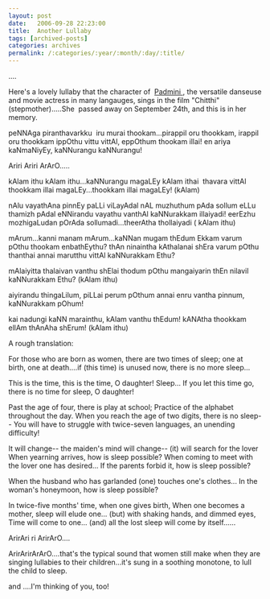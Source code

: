 ```yaml
---
layout: post
date:	2006-09-28 22:23:00
title:  Another Lullaby
tags: [archived-posts]
categories: archives
permalink: /:categories/:year/:month/:day/:title/
---
```

....

Here's a lovely lullaby that the character of&nbsp; <a href="http://en.wikipedia.org/wiki/Padmini"> Padmini </a>, the versatile danseuse and movie actress in many langauges, sings in the film "Chitthi" (stepmother).....She&nbsp; passed away on September 24th, and this is in her memory.

peNNAga piranthavarkku&nbsp; iru murai thookam...pirappil oru thookkam, irappil oru thookkam 
ippOthu vittu vittAl, eppOthum thookam illai! en ariya kaNmaNiyEy, kaNNurangu kaNNurangu!

Ariri Ariri ArArO.....


kAlam ithu kAlam ithu...kaNNurangu magaLEy
kAlam ithai&nbsp; thavara vittAl thookkam illai magaLEy...thookkam illai magaLEy! (kAlam)

nAlu vayathAna pinnEy paLLi viLayAdal
nAL muzhuthum pAda sollum eLLu thamizh pAdal
eNNirandu vayathu vanthAl kaNNurakkam illaiyadi!
eerEzhu mozhigaLudan pOrAda sollumadi...theerAtha thollaiyadi ( kAlam ithu)

mArum...kanni manam mArum...kaNNan mugam thEdum
Ekkam varum pOthu thookam enbathEythu?
thAn ninaintha kAthalanai shEra varum pOthu
thanthai annai marutthu vittAl kaNNurakkam Ethu?

mAlaiyitta thalaivan vanthu shElai thodum pOthu
mangaiyarin thEn nilavil kaNNurakkam Ethu? (kAlam ithu)

aiyirandu thingaLilum, piLLai perum pOthum
annai enru vantha pinnum, kaNNurakkam pOhum!

kai nadungi kaNN marainthu, kAlam vanthu thEdum!
kANAtha thookkam ellAm thAnAha shErum! (kAlam ithu)


A rough translation:

For those who are born as women, there are two times of sleep; one at birth, one at death....if (this time) is unused now, there is no more sleep...

This is the time, this is the time, O daughter! Sleep...
If you let this time go, there is no time for sleep, O daughter!

Past the age of four, there is play at school;
Practice of the alphabet throughout the day.
When you reach the age of two digits, there is no sleep--
You will have to struggle with twice-seven languages, an unending difficulty! 

It will change-- the maiden's mind will change-- (it) will search for the lover
When yearning arrives, how is sleep possible?
When coming to meet with the lover one has desired...
If the parents forbid it, how is sleep possible?

When the husband who has garlanded (one) touches one's clothes...
In the woman's honeymoon, how is sleep possible?

In twice-five months' time, when one gives birth,
When one becomes a mother, sleep will elude one...
(but) with shaking hands, and dimmed eyes, Time will come to one...
(and) all the lost sleep will come by itself......

ArirAri ri ArirArO....


ArirArirArArO....that's the typical sound that women still make when they are singing lullabies to their children...it's sung in a soothing monotone, to lull the child to sleep.

<lj user="wondernoon"> and <lj user="asakiyume">....I'm thinking of you, too!
